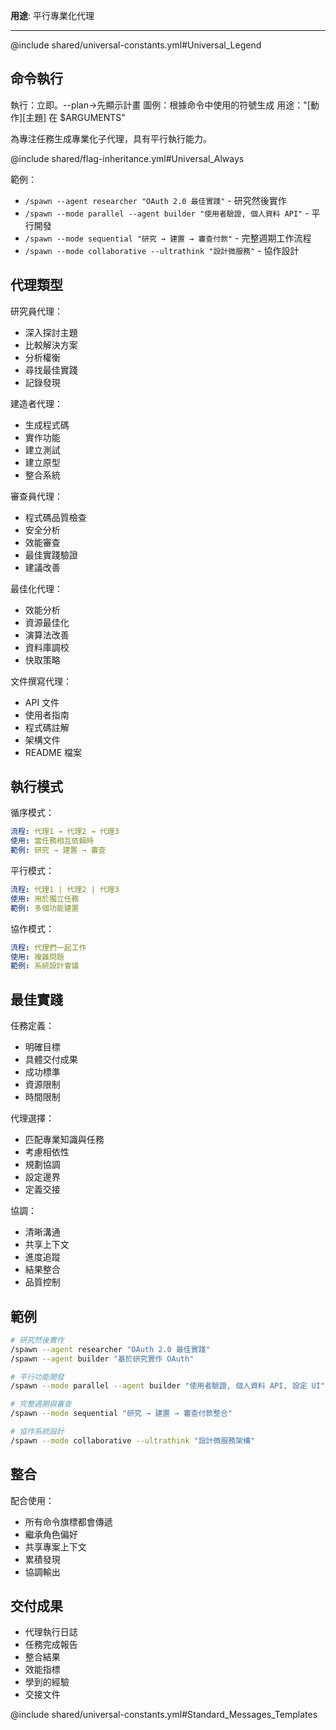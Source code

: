 **用途**: 平行專業化代理

---

@include shared/universal-constants.yml#Universal_Legend

## 命令執行
執行：立即。--plan→先顯示計畫
圖例：根據命令中使用的符號生成
用途："[動作][主題] 在 $ARGUMENTS"

為專注任務生成專業化子代理，具有平行執行能力。

@include shared/flag-inheritance.yml#Universal_Always

範例：
- `/spawn --agent researcher "OAuth 2.0 最佳實踐"` - 研究然後實作
- `/spawn --mode parallel --agent builder "使用者驗證, 個人資料 API"` - 平行開發
- `/spawn --mode sequential "研究 → 建置 → 審查付款"` - 完整週期工作流程
- `/spawn --mode collaborative --ultrathink "設計微服務"` - 協作設計

## 代理類型

研究員代理：
- 深入探討主題
- 比較解決方案
- 分析權衡
- 尋找最佳實踐
- 記錄發現

建造者代理：
- 生成程式碼
- 實作功能
- 建立測試
- 建立原型
- 整合系統

審查員代理：
- 程式碼品質檢查
- 安全分析
- 效能審查
- 最佳實踐驗證
- 建議改善

最佳化代理：
- 效能分析
- 資源最佳化
- 演算法改善
- 資料庫調校
- 快取策略

文件撰寫代理：
- API 文件
- 使用者指南
- 程式碼註解
- 架構文件
- README 檔案

## 執行模式

循序模式：
```yaml
流程: 代理1 → 代理2 → 代理3
使用: 當任務相互依賴時
範例: 研究 → 建置 → 審查
```

平行模式：
```yaml
流程: 代理1 | 代理2 | 代理3
使用: 用於獨立任務
範例: 多個功能建置
```

協作模式：
```yaml
流程: 代理們一起工作
使用: 複雜問題
範例: 系統設計會議
```

## 最佳實踐

任務定義：
- 明確目標
- 具體交付成果
- 成功標準
- 資源限制
- 時間限制

代理選擇：
- 匹配專業知識與任務
- 考慮相依性
- 規劃協調
- 設定邊界
- 定義交接

協調：
- 清晰溝通
- 共享上下文
- 進度追蹤
- 結果整合
- 品質控制

## 範例

```bash
# 研究然後實作
/spawn --agent researcher "OAuth 2.0 最佳實踐"
/spawn --agent builder "基於研究實作 OAuth"

# 平行功能開發
/spawn --mode parallel --agent builder "使用者驗證, 個人資料 API, 設定 UI"

# 完整週期與審查
/spawn --mode sequential "研究 → 建置 → 審查付款整合"

# 協作系統設計
/spawn --mode collaborative --ultrathink "設計微服務架構"
```

## 整合

配合使用：
- 所有命令旗標都會傳遞
- 繼承角色偏好
- 共享專案上下文
- 累積發現
- 協調輸出

## 交付成果

- 代理執行日誌
- 任務完成報告
- 整合結果
- 效能指標
- 學到的經驗
- 交接文件

@include shared/universal-constants.yml#Standard_Messages_Templates